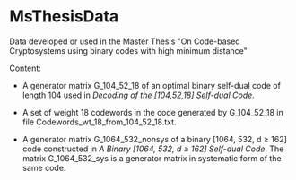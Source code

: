 # MsThesisData
Data developed or used in the Master Thesis "On Code-based Cryptosystems using binary codes with high minimum distance"

Content: 

- A generator matrix G_104_52_18 of an optimal binary self-dual code of length 104 used in *Decoding of the [104,52,18] Self-dual Code*.

- A set of weight 18 codewords in the code generated by G_104_52_18 in file Codewords_wt_18_from_104_52_18.txt.

- A generator matrix G_1064_532_nonsys of a binary [1064, 532, d &ge; 162] code constructed in *A Binary [1064, 532, d &ge; 162] Self-dual Code*.
  The matrix G_1064_532_sys is a generator matrix in systematic form of the same code.
